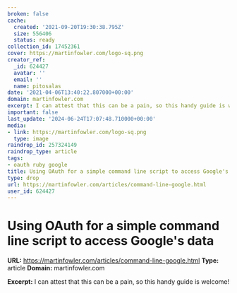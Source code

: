 ```yaml
---
broken: false
cache:
  created: '2021-09-20T19:30:38.795Z'
  size: 556406
  status: ready
collection_id: 17452361
cover: https://martinfowler.com/logo-sq.png
creator_ref:
  _id: 624427
  avatar: ''
  email: ''
  name: pitosalas
date: '2021-04-06T13:40:22.807000+00:00'
domain: martinfowler.com
excerpt: I can attest that this can be a pain, so this handy guide is welcome!
important: false
last_update: '2024-06-24T17:07:48.710000+00:00'
media:
- link: https://martinfowler.com/logo-sq.png
  type: image
raindrop_id: 257324149
raindrop_type: article
tags:
- oauth ruby google
title: Using OAuth for a simple command line script to access Google's data
type: drop
url: https://martinfowler.com/articles/command-line-google.html
user_id: 624427
---
```


# Using OAuth for a simple command line script to access Google's data

**URL:** https://martinfowler.com/articles/command-line-google.html
**Type:** article
**Domain:** martinfowler.com

**Excerpt:** I can attest that this can be a pain, so this handy guide is welcome!
